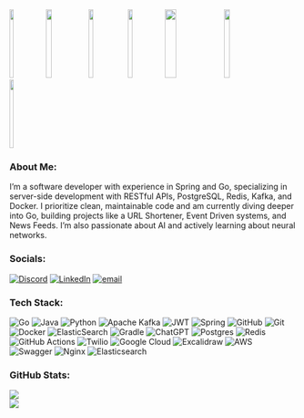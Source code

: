 <div>
    <img src="https://media0.giphy.com/media/v1.Y2lkPTc5MGI3NjExNHo3aTN5Nmt2aGRheXp5OXVzcDk4ZWVtdXVjNm5ncjNvMGNhbGxodyZlcD12MV9pbnRlcm5hbF9naWZfYnlfaWQmY3Q9Zw/LML5ldpTKLPelFtBfY/giphy.gif" width="12%" height="120"/>
    <img src="https://media1.tenor.com/m/JnQDX2CKxkQAAAAC/among-us96920.gif" width="14%" height="120"/>
    <img src="https://media1.tenor.com/m/ikKAd57zDEwAAAAd/anime-mad.gif" width="13%" height="120"/>
    <img src="https://media.giphy.com/media/W6dHvprT7oks6BpX5R/giphy.gif?cid=ecf05e4743er0ukwvs5kalv3lm5de565tim9y4jf1t121und&ep=v1_gifs_related&rid=giphy.gif&ct=g" width="12%" height="120"/>
    <img src="https://media1.tenor.com/m/LzjxSqrW_OYAAAAC/anime-kaguya-sama-love-is-war.gif" width="20%" height="120"/>
    <img src="https://media1.tenor.com/m/vjmRKtrLcMoAAAAC/chika-fujiwara.gif" width="14%" height="120"/>
    <img src="https://media1.tenor.com/m/0JKD_e-W6BkAAAAd/chika-fujiwara-fujiwara-chika.gif" width="12%" height="120"/>
</div>

### About Me:
I’m a software developer with experience in Spring and Go, specializing in server-side development with RESTful APIs, PostgreSQL, Redis, Kafka, and Docker. I prioritize clean, maintainable code and am currently diving deeper into Go, building projects like a URL Shortener, Event Driven systems, and News Feeds. I’m also passionate about AI and actively learning about neural networks.

### Socials:
[![Discord](https://img.shields.io/badge/Discord-%237289DA.svg?logo=discord&logoColor=white)](https://discord.gg/bexultanramankul) [![LinkedIn](https://img.shields.io/badge/LinkedIn-%230077B5.svg?logo=linkedin&logoColor=white)](https://linkedin.com/in/www.linkedin.com/in/bexultanramankul) [![email](https://img.shields.io/badge/Email-D14836?logo=gmail&logoColor=white)](mailto:bexultan.ramankul@gmail.com) 

### Tech Stack:
![Go](https://img.shields.io/badge/go-%2300ADD8.svg?style=for-the-badge&logo=go&logoColor=white)
![Java](https://img.shields.io/badge/java-%23ED8B00.svg?style=for-the-badge&logo=openjdk&logoColor=white)
![Python](https://img.shields.io/badge/python-3670A0?style=for-the-badge&logo=python&logoColor=ffdd54)
![Apache Kafka](https://img.shields.io/badge/Apache%20Kafka-000?style=for-the-badge&logo=apachekafka)
![JWT](https://img.shields.io/badge/JWT-black?style=for-the-badge&logo=JSON%20web%20tokens)
![Spring](https://img.shields.io/badge/spring-%236DB33F.svg?style=for-the-badge&logo=spring&logoColor=white)
![GitHub](https://img.shields.io/badge/github-%23121011.svg?style=for-the-badge&logo=github&logoColor=white)
![Git](https://img.shields.io/badge/git-%23F05033.svg?style=for-the-badge&logo=git&logoColor=white)
![Docker](https://img.shields.io/badge/docker-%230db7ed.svg?style=for-the-badge&logo=docker&logoColor=white)
![ElasticSearch](https://img.shields.io/badge/-ElasticSearch-005571?style=for-the-badge&logo=elasticsearch)
![Gradle](https://img.shields.io/badge/Gradle-02303A.svg?style=for-the-badge&logo=Gradle&logoColor=white)
![ChatGPT](https://img.shields.io/badge/chatGPT-74aa9c?style=for-the-badge&logo=openai&logoColor=white)
![Postgres](https://img.shields.io/badge/postgres-%23316192.svg?style=for-the-badge&logo=postgresql&logoColor=white)
![Redis](https://img.shields.io/badge/redis-%23DD0031.svg?style=for-the-badge&logo=redis&logoColor=white)
![GitHub Actions](https://img.shields.io/badge/github%20actions-%232671E5.svg?style=for-the-badge&logo=githubactions&logoColor=white)
![Twilio](https://img.shields.io/badge/Twilio-F22F46?style=for-the-badge&logo=Twilio&logoColor=white)
![Google Cloud](https://img.shields.io/badge/GoogleCloud-%234285F4.svg?style=for-the-badge&logo=google-cloud&logoColor=white)
![Excalidraw](https://img.shields.io/badge/excalidraw-%23FFFFFF?style=for-the-badge&logo=excalidraw&logoColor=%23ffffff&color=rgb(105%2C%20101%2C%20219))
![AWS](https://img.shields.io/badge/aws-232F3E?style=for-the-badge&logo=amazonwebservices)
![Swagger](https://img.shields.io/badge/-Swagger-%23Clojure?style=for-the-badge&logo=swagger&logoColor=white)
![Nginx](https://img.shields.io/badge/nginx-%23009639.svg?style=for-the-badge&logo=nginx&logoColor=white)
![Elasticsearch](https://img.shields.io/badge/elasticsearch-%230377CC.svg?style=for-the-badge&logo=elasticsearch&logoColor=white)
<!-- ![gRPC](https://img.shields.io/badge/grpc-%233D5B9E.svg?style=for-the-badge&logo=grpc&logoColor=white) -->
<!-- ![Firebase](https://img.shields.io/badge/firebase-ffca28?style=for-the-badge&logo=firebase&logoColor=black) -->
<!-- ![Apache Maven](https://img.shields.io/badge/Apache%20Maven-C71A36?style=for-the-badge&logo=Apache%20Maven&logoColor=white) -->
<!-- ![Leetcode](https://img.shields.io/badge/LeetCode-000000?style=for-the-badge&logo=LeetCode&logoColor=white) -->
<!-- ![GORM](https://img.shields.io/badge/gorm-rgb(14%2C%20131%2C%20205)?style=for-the-badge) -->
<!-- ![CounterStrike](https://img.shields.io/badge/counter%20strike-%23FFFFFF?style=for-the-badge&logo=counterstrike&color=rgb(228%2C%20135%2C%2023)) -->
<!-- ![Azure](https://img.shields.io/badge/azure-%230072C6.svg?style=for-the-badge&logo=microsoftazure&logoColor=white) -->
<!-- ![Kubernetes](https://img.shields.io/badge/kubernetes-%23326ce5.svg?style=for-the-badge&logo=kubernetes&logoColor=white) -->
<!-- ![Jenkins](https://img.shields.io/badge/jenkins-%232C5263.svg?style=for-the-badge&logo=jenkins&logoColor=white) -->
<!-- ![RabbitMQ](https://img.shields.io/badge/rabbitmq-FF6600?style=for-the-badge&logo=rabbitmq&logoColor=white) -->
<!-- ![Socket.io](https://img.shields.io/badge/Socket.io-black?style=for-the-badge&logo=socket.io&badgeColor=010101) -->
<!-- ![Linux](https://img.shields.io/badge/Linux-FCC624?style=for-the-badge&logo=linux&logoColor=black) -->
<!-- ![GraphQL](https://img.shields.io/badge/GraphQl-E10098?style=for-the-badge&logo=graphql&logoColor=white) -->

### GitHub Stats:
![](https://github-readme-stats.vercel.app/api?username=bexultanramankul&theme=shadow_blue&hide_border=true&include_all_commits=true&count_private=false)<br/>
![](https://github-readme-stats.vercel.app/api/top-langs/?username=bexultanramankul&theme=shadow_blue&hide_border=true&include_all_commits=true&count_private=false&layout=compact)
